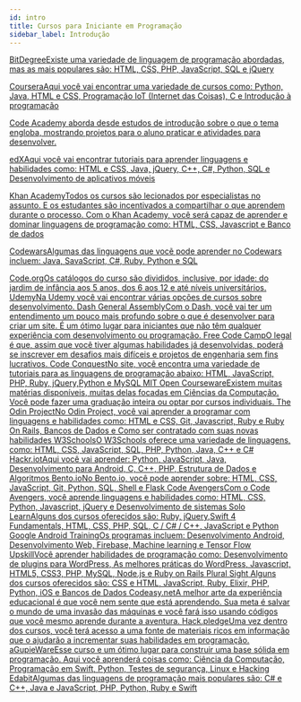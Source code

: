 ```yaml
---
id: intro
title: Cursos para Iniciante em Programação
sidebar_label: Introdução
---
```


<a class="link-block" href="https://www.bitdegree.org/learn/" target="_blank"><i class="fas fa-link"></i><span>BitDegree</span>Existe uma variedade de linguagem de programação abordadas, mas as mais populares são: HTML, CSS, PHP, JavaScript, SQL e jQuery</a>

<a class="link-block" href="https://www.coursera.org/specializations/full-stack-mobile-app-development?ranMID=40328&ranEAID=FDDl0bE90ao&ranSiteID=FDDl0bE90ao-Xrx.P5G7YnfHkCbd8NtJzw&siteID=FDDl0bE90ao-Xrx.P5G7YnfHkCbd8NtJzw&utm_content=3&utm_medium=partners&utm_source=linkshare&utm_campaign=FDDl0bE90ao" target="_blank"><i class="fas fa-link"></i><span>Coursera</span>Aqui você vai encontrar uma variedade de cursos como: Python, Java, HTML e CSS, Programação IoT (Internet das Coisas), C e Introdução à programação</a>

<a class="link-block" href="https://www.codecademy.com/" target="_blank"><i class="fas fa-link"></i><span>Code Academy
</span>aborda desde estudos de introdução sobre o que o tema engloba, mostrando projetos para o aluno praticar e atividades para desenvolver.</a>

<a class="link-block" href="https://www.edx.org/course/subject/computer-science" target="_blank"><i class="fas fa-link"></i><span>edX</span>Aqui você vai encontrar tutoriais para aprender linguagens e habilidades como: HTML e CSS, Java, jQuery, C++, C#, Python, SQL e Desenvolvimento de aplicativos móveis</a>

<a class="link-block" href="https://www.khanacademy.org/computing/computer-programming" target="_blank"><i class="fas fa-link"></i><span>Khan Academy</span>Todos os cursos são lecionados por especialistas no assunto. E os estudantes são incentivados a compartilhar o que aprendem durante o processo. Com o Khan Academy, você será capaz de aprender e dominar linguagens de programação como: HTML, CSS, Javascript e Banco de dados</a>

<a class="link-block" href="https://www.codewars.com/" target="_blank"><i class="fas fa-link"></i><span>Codewars</span>Algumas das linguagens que vocẽ pode aprender no Codewars incluem: Java, SavaScript, C#, Ruby, Python e SQL</a>

<a class="link-block" href="https://code.org/" target="_blank">
  <i class="fas fa-link"></i>
  <span>Code.org</span>Os catálogos do curso são divididos, inclusive, por idade: do jardim de infância aos 5 anos, dos 6 aos 12 e até níveis universitários.
</a>

<a class="link-block" href="https://www.udemy.com/courses/development/web-development/" target="_blank">
  <i class="fas fa-link"></i>
  <span>Udemy</span>Na Udemy você vai encontrar várias opções de cursos sobre desenvolvimento.
</a>


<a class="link-block" href="https://dash.generalassemb.ly/" target="_blank">
  <i class="fas fa-link"></i>
  <span>Dash General Assembly</span>Com o Dash, você vai ter um entendimento um pouco mais profundo sobre o que é desenvolver para criar um site. É um ótimo lugar para iniciantes que não têm qualquer experiência com desenvolvimento ou programação.
</a>


<a class="link-block" href="https://www.freecodecamp.org/" target="_blank">
  <i class="fas fa-link"></i>
  <span>Free Code Camp</span>O legal é que, assim que você tiver algumas habilidades já desenvolvidas, poderá se inscrever em desafios mais difíceis e projetos de engenharia sem fins lucrativos.
</a>

<a class="link-block" href="https://www.codeconquest.com/" target="_blank">
  <i class="fas fa-link"></i>
  <span>Code Conquest</span>No site, você encontra uma variedade de tutoriais para as linguagens de programação abaixo: HTML, JavaScript, PHP, Ruby, jQuery,Python e MySQL
</a>

<a class="link-block" href="https://ocw.mit.edu/index.htm" target="_blank">
  <i class="fas fa-link"></i>
  <span>MIT Open Courseware</span>Existem muitas matérias disponíveis, muitas delas focadas em Ciências da Computação. Você pode fazer uma graduação inteira ou optar por cursos individuais.
</a>

<a class="link-block" href="https://www.theodinproject.com/" target="_blank">
  <i class="fas fa-link"></i>
  <span>The Odin Project</span>No Odin Project, você vai aprender a programar com linguagens e habilidades como: HTML e CSS, Git, Javascript, Ruby e Ruby On Rails, Bancos de Dados e Como ser contratado com suas novas habilidades
</a>

<a class="link-block" href="https://www.w3schools.com/" target="_blank">
  <i class="fas fa-link"></i>
  <span>W3Schools</span>O W3Schools oferece uma variedade de linguagens, como: HTML, CSS, JavaScript, SQL, PHP, Python, Java, C++ e C#
</a>

<a class="link-block" href="http://hackr.io/" target="_blank">
  <i class="fas fa-link"></i>
  <span>Hackr.iot</span>Aqui você vai aprender: Python, JavaScript, Java, Desenvolvimento para Android, C, C++, PHP, Estrutura de Dados e Algoritmos
</a>

<a class="link-block" href="https://bento.io/" target="_blank">
  <i class="fas fa-link"></i>
  <span>Bento.io</span>No Bento.io, você pode aprender sobre: HTML, CSS, JavaScript, Git, Python, SQL, Shell e Flask
</a>

<a class="link-block" href="https://www.codeavengers.com/" target="_blank">
  <i class="fas fa-link"></i>
  <span>Code Avengers</span>Com o Code Avengers, você aprende linguagens e habilidades como: HTML, CSS, Python, Javascript, jQuery e Desenvolvimento de sistemas
</a>

<a class="link-block" href="https://www.sololearn.com/" target="_blank">
  <i class="fas fa-link"></i>
  <span>Solo Learn</span>Alguns dos cursos oferecidos são: Ruby, jQuery,Swift 4 Fundamentals, HTML, CSS, PHP, SQL, C / C# / C++, JavaScript e Python
</a>

<a class="link-block" href="https://developers.google.com/training" target="_blank">
  <i class="fas fa-link"></i>
  <span>Google Android Training</span>Os programas incluem: Desenvolvimento Android, Desenvolvimento Web, Firebase, Machine learning e Tensor Flow
</a>

<a class="link-block" href="https://upskillcourses.com/" target="_blank">
  <i class="fas fa-link"></i>
  <span>Upskill</span>Você aprender habilidades de programação como: Desenvolvimento de plugins para WordPress, As melhores práticas do WordPress, Javascript, HTML5, CSS3, PHP, MySQL, Node.js e Ruby on Rails
</a>

<a class="link-block" href="http://pluralsight.com/" target="_blank">
  <i class="fas fa-link"></i>
  <span>Plural Sight</span> Alguns dos cursos oferecidos são: CSS e HTML, JavaScript, Ruby, Elixir, PHP, Python, iOS e Bancos de Dados
</a>

<a class="link-block" href="https://codeasy.net/" target="_blank">
  <i class="fas fa-link"></i>
  <span>Codeasy.net</span>A melhor arte da experiência educacional é que você nem sente que está aprendendo. Sua meta é salvar o mundo de uma invasão das máquinas e você fará isso usando códigos que você mesmo aprende durante a aventura.
</a>

<a class="link-block" href="https://hackpledge.org/" target="_blank">
  <i class="fas fa-link"></i>
  <span>Hack.pledge</span>Uma vez dentro dos cursos, você terá acesso a uma fonte de materiais ricos em informação que o ajudarão a incrementar suas habilidades em programação.
</a>

<a class="link-block" href="http://blog.agupieware.com/2014/05/online-learning-bachelors-level.html" target="_blank">
  <i class="fas fa-link"></i>
  <span>aGupieWare</span>Esse curso e um ótimo lugar para construir uma base sólida em programação. Aqui você aprenderá coisas como: Ciência da Computação, Programação em Swift, Python, Testes de segurança, Linux e Hacking
</a>


<a class="link-block" href="http://edabit.com/" target="_blank">
  <i class="fas fa-link"></i>
  <span>Edabit</span>Algumas das linguagens de programação mais populares são: C# e C++, Java e JavaScript, PHP, Python, Ruby e Swift
</a>

